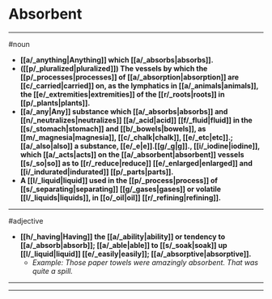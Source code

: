 # Absorbent
---
#noun
- **[[a/_anything|Anything]] which [[a/_absorbs|absorbs]].**
- **([[p/_pluralized|pluralized]]) The vessels by which the [[p/_processes|processes]] of [[a/_absorption|absorption]] are [[c/_carried|carried]] on, as the lymphatics in [[a/_animals|animals]], the [[e/_extremities|extremities]] of the [[r/_roots|roots]] in [[p/_plants|plants]].**
- **[[a/_any|Any]] substance which [[a/_absorbs|absorbs]] and [[n/_neutralizes|neutralizes]] [[a/_acid|acid]] [[f/_fluid|fluid]] in the [[s/_stomach|stomach]] and [[b/_bowels|bowels]], as [[m/_magnesia|magnesia]], [[c/_chalk|chalk]], [[e/_etc|etc]].; [[a/_also|also]] a substance, [[e/_e|e]].[[g/_g|g]]., [[i/_iodine|iodine]], which [[a/_acts|acts]] on the [[a/_absorbent|absorbent]] vessels [[s/_so|so]] as to [[r/_reduce|reduce]] [[e/_enlarged|enlarged]] and [[i/_indurated|indurated]] [[p/_parts|parts]].**
- **A [[l/_liquid|liquid]] used in the [[p/_process|process]] of [[s/_separating|separating]] [[g/_gases|gases]] or volatile [[l/_liquids|liquids]], in [[o/_oil|oil]] [[r/_refining|refining]].**
---
#adjective
- **[[h/_having|Having]] the [[a/_ability|ability]] or tendency to [[a/_absorb|absorb]]; [[a/_able|able]] to [[s/_soak|soak]] up [[l/_liquid|liquid]] [[e/_easily|easily]]; [[a/_absorptive|absorptive]].**
	- _Example: Those paper towels were amazingly absorbent. That was quite a spill._
---
---
